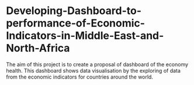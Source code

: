 # Developing-Dashboard-to-performance-of-Economic-Indicators-in-Middle-East-and-North-Africa
The aim of this project is to create a proposal of dashboard of the economy health. This dashboard shows data visualisation by the exploring of data from the economic indicators for countries around the world.  
